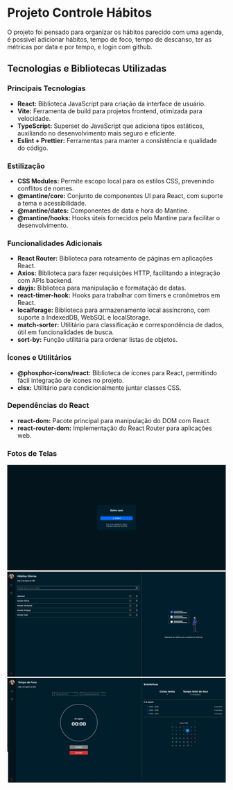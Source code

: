# Projeto Controle Hábitos

O projeto foi pensado para organizar os hábitos parecido com uma agenda, é possivel adicionar hábitos, tempo de foco, tempo de descanso, ter as métricas por data e por tempo, e login com github.

## Tecnologias e Bibliotecas Utilizadas

### Principais Tecnologias
- **React:** Biblioteca JavaScript para criação da interface de usuário.
- **Vite:** Ferramenta de build para projetos frontend, otimizada para velocidade.
- **TypeScript:** Superset do JavaScript que adiciona tipos estáticos, auxiliando no desenvolvimento mais seguro e eficiente.
- **Eslint + Prettier:** Ferramentas para manter a consistência e qualidade do código.

### Estilização
- **CSS Modules:** Permite escopo local para os estilos CSS, prevenindo conflitos de nomes.
- **@mantine/core:** Conjunto de componentes UI para React, com suporte a tema e acessibilidade.
- **@mantine/dates:** Componentes de data e hora do Mantine.
- **@mantine/hooks:** Hooks úteis fornecidos pelo Mantine para facilitar o desenvolvimento.

### Funcionalidades Adicionais
- **React Router:** Biblioteca para roteamento de páginas em aplicações React.
- **Axios:** Biblioteca para fazer requisições HTTP, facilitando a integração com APIs backend.
- **dayjs:** Biblioteca para manipulação e formatação de datas.
- **react-timer-hook:** Hooks para trabalhar com timers e cronômetros em React.
- **localforage:** Biblioteca para armazenamento local assíncrono, com suporte a IndexedDB, WebSQL e localStorage.
- **match-sorter:** Utilitário para classificação e correspondência de dados, útil em funcionalidades de busca.
- **sort-by:** Função utilitária para ordenar listas de objetos.

### Ícones e Utilitários
- **@phosphor-icons/react:** Biblioteca de ícones para React, permitindo fácil integração de ícones no projeto.
- **clsx:** Utilitário para condicionalmente juntar classes CSS.

### Dependências do React
- **react-dom:** Pacote principal para manipulação do DOM com React.
- **react-router-dom:** Implementação do React Router para aplicações web.

### Fotos de Telas
![Foto](src/assets/foto1.png)
![Foto](src/assets/foto2.png)
![Foto](src/assets/foto3.png)